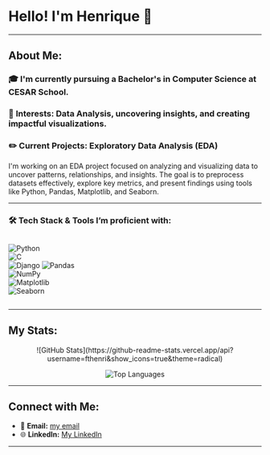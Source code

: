 # Hello! I'm Henrique 👋
---

## About Me:
### 🎓 I'm currently pursuing a **Bachelor's in Computer Science** at **CESAR School**.
### 🚀 **Interests:** Data Analysis, uncovering insights, and creating impactful visualizations.
### ✏️ **Current Projects:** Exploratory Data Analysis (EDA)
I'm working on an EDA project focused on analyzing and visualizing data to uncover patterns, relationships, and insights. The goal is to preprocess datasets effectively, explore key metrics, and present findings using tools like Python, Pandas, Matplotlib, and Seaborn.

---

### 🛠️ Tech Stack & Tools I’m proficient with:

<div style="display: flex; justify-content: space-between;">

![Python](https://img.shields.io/badge/-Python-3776AB?style=flat-square&logo=python&logoColor=white)  
![C](https://img.shields.io/badge/-C-A8B9CC?style=flat-square&logo=c&logoColor=white)  
![Django](https://img.shields.io/badge/-Django-092E20?style=flat-square&logo=django&logoColor=white)
![Pandas](https://img.shields.io/badge/-Pandas-150458?style=flat-square&logo=pandas&logoColor=white)  
![NumPy](https://img.shields.io/badge/-NumPy-013243?style=flat-square&logo=numpy&logoColor=white)  
![Matplotlib](https://img.shields.io/badge/-Matplotlib-013243?style=flat-square&logo=&logoColor=white)  
![Seaborn](https://img.shields.io/badge/-Seaborn-3776AB?style=flat-square&logo=&logoColor=white) 

</div>

---

## My Stats:
<div align="center">
![GitHub Stats](https://github-readme-stats.vercel.app/api?username=fthenri&show_icons=true&theme=radical)

![Top Languages](https://github-readme-stats.vercel.app/api/top-langs/?username=fthenri&layout=compact&theme=radical)
</div>

---

## Connect with Me:
- 📧 **Email:** [my email](henritefile@gmail.com)  
- 🌐 **LinkedIn:** [My LinkedIn](https://www.linkedin.com/in/fthenri/)

---
